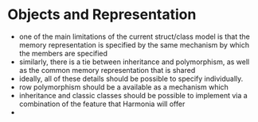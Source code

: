 # Objects and Representation
* one of the main limitations of the current struct/class model is that the memory representation is specified by 
  the same mechanism by which the members are specified
* similarly, there is a tie between inheritance and polymorphism, as well as the common memory representation that 
  is shared
* ideally, all of these details should be possible to specify individually.
* row polymorphism should be a available as a mechanism which 
* inheritance and classic classes should be possible to implement via a combination of the feature that Harmonia 
  will offer
* 
